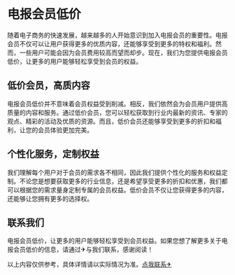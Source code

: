 # 电报会员低价

随着电子商务的快速发展，越来越多的人开始意识到加入电报会员的重要性。电报会员不仅可以让用户获得更多的优质内容，还能够享受到更多的特权和福利。然而，一些用户可能会因为会员费用较高而望而却步。现在，我们为您提供电报会员低价，让更多的用户能够轻松享受到会员的权益。

## 低价会员，高质内容

电报会员低价并不意味着会员权益受到削减。相反，我们依然会为会员用户提供高质量的内容和服务。通过低价会员，您可以轻松获取到行业内最新的资讯、专家的观点、精彩的活动及优质的资源。而且，低价会员还能够享受到更多的折扣和福利，让您的会员体验更加完美。

## 个性化服务，定制权益

我们理解每个用户对于会员的需求各不相同，因此我们提供个性化的服务和权益定制。不论您是想要获取更多的行业信息，还是希望享受更多的折扣和优惠，我们都可以根据您的需求量身定制专属的会员权益。低价会员不仅让您获得更多的内容，还能够让您拥有更多的选择权。

## 联系我们

电报会员低价，让更多的用户能够轻松享受到会员权益。如果您想了解更多关于电报会员低价的信息，请通过✈与我们联系，感谢阅读！

以上内容仅供参考，具体详情请以实际情况为准。[点我联系✈](https://www.k02.cc)